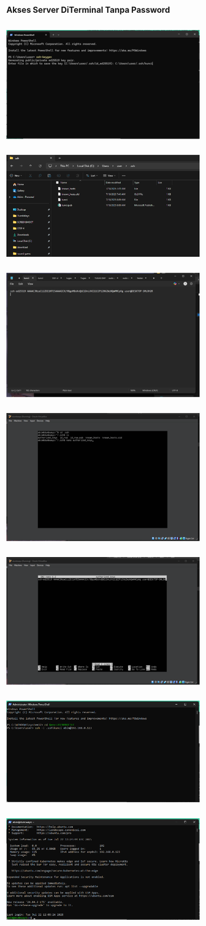 ## Akses Server DiTerminal Tanpa Password
#
![ ](scr/Foto-2-0.png)

#
![ ](scr/Foto-2-1.png)

#
![ ](scr/Foto-2-2.png)

#
![ ](scr/Foto-2-3.png)

#
![ ](scr/Foto-2-4.png)

#
![ ](scr/Foto-2-5.png)

#
![ ](scr/Foto-2-6.png)
